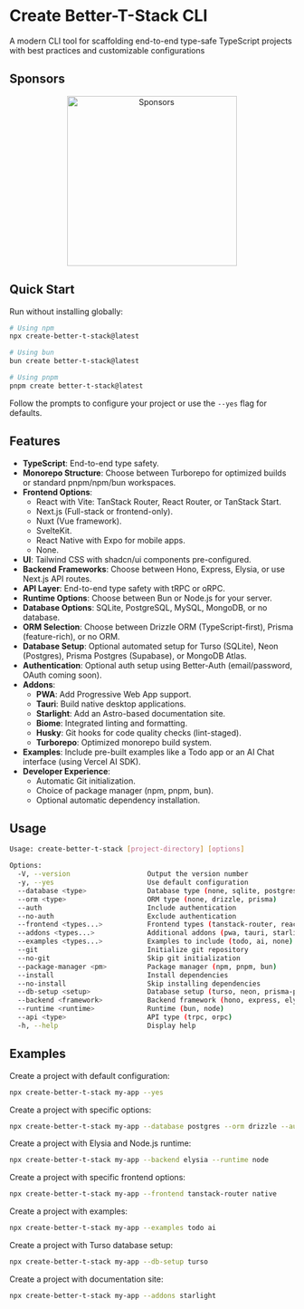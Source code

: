# Create Better-T-Stack CLI

A modern CLI tool for scaffolding end-to-end type-safe TypeScript projects with best practices and customizable configurations

## Sponsors

<p align="center">
<img src="https://cdn.jsdelivr.net/gh/amanvarshney01/sponsors@master/sponsorkit/sponsors.svg" alt="Sponsors" width="300">
</p>

## Quick Start

Run without installing globally:

```bash
# Using npm
npx create-better-t-stack@latest

# Using bun
bun create better-t-stack@latest

# Using pnpm
pnpm create better-t-stack@latest
```

Follow the prompts to configure your project or use the `--yes` flag for defaults.

## Features

- **TypeScript**: End-to-end type safety.
- **Monorepo Structure**: Choose between Turborepo for optimized builds or standard pnpm/npm/bun workspaces.
- **Frontend Options**:
  - React with Vite: TanStack Router, React Router, or TanStack Start.
  - Next.js (Full-stack or frontend-only).
  - Nuxt (Vue framework).
  - SvelteKit.
  - React Native with Expo for mobile apps.
  - None.
- **UI**: Tailwind CSS with shadcn/ui components pre-configured.
- **Backend Frameworks**: Choose between Hono, Express, Elysia, or use Next.js API routes.
- **API Layer**: End-to-end type safety with tRPC or oRPC.
- **Runtime Options**: Choose between Bun or Node.js for your server.
- **Database Options**: SQLite, PostgreSQL, MySQL, MongoDB, or no database.
- **ORM Selection**: Choose between Drizzle ORM (TypeScript-first), Prisma (feature-rich), or no ORM.
- **Database Setup**: Optional automated setup for Turso (SQLite), Neon (Postgres), Prisma Postgres (Supabase), or MongoDB Atlas.
- **Authentication**: Optional auth setup using Better-Auth (email/password, OAuth coming soon).
- **Addons**:
  - **PWA**: Add Progressive Web App support.
  - **Tauri**: Build native desktop applications.
  - **Starlight**: Add an Astro-based documentation site.
  - **Biome**: Integrated linting and formatting.
  - **Husky**: Git hooks for code quality checks (lint-staged).
  - **Turborepo**: Optimized monorepo build system.
- **Examples**: Include pre-built examples like a Todo app or an AI Chat interface (using Vercel AI SDK).
- **Developer Experience**:
  - Automatic Git initialization.
  - Choice of package manager (npm, pnpm, bun).
  - Optional automatic dependency installation.

## Usage

```bash
Usage: create-better-t-stack [project-directory] [options]

Options:
  -V, --version                   Output the version number
  -y, --yes                       Use default configuration
  --database <type>               Database type (none, sqlite, postgres, mysql, mongodb)
  --orm <type>                    ORM type (none, drizzle, prisma)
  --auth                          Include authentication
  --no-auth                       Exclude authentication
  --frontend <types...>           Frontend types (tanstack-router, react-router, tanstack-start, next, nuxt, svelte, native, none)
  --addons <types...>             Additional addons (pwa, tauri, starlight, biome, husky, turborepo, none)
  --examples <types...>           Examples to include (todo, ai, none)
  --git                           Initialize git repository
  --no-git                        Skip git initialization
  --package-manager <pm>          Package manager (npm, pnpm, bun)
  --install                       Install dependencies
  --no-install                    Skip installing dependencies
  --db-setup <setup>              Database setup (turso, neon, prisma-postgres, mongodb-atlas, none)
  --backend <framework>           Backend framework (hono, express, elysia)
  --runtime <runtime>             Runtime (bun, node)
  --api <type>                    API type (trpc, orpc)
  -h, --help                      Display help
```

## Examples

Create a project with default configuration:

```bash
npx create-better-t-stack my-app --yes
```

Create a project with specific options:

```bash
npx create-better-t-stack my-app --database postgres --orm drizzle --auth --addons pwa biome
```

Create a project with Elysia and Node.js runtime:

```bash
npx create-better-t-stack my-app --backend elysia --runtime node
```

Create a project with specific frontend options:

```bash
npx create-better-t-stack my-app --frontend tanstack-router native
```

Create a project with examples:

```bash
npx create-better-t-stack my-app --examples todo ai
```

Create a project with Turso database setup:

```bash
npx create-better-t-stack my-app --db-setup turso
```

Create a project with documentation site:

```bash
npx create-better-t-stack my-app --addons starlight
```

